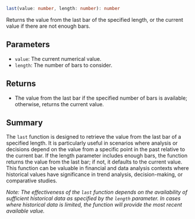 ```ts
last(value: number, length: number): number
```

Returns the value from the last bar of the specified length, or the current value if there are not enough bars.

## Parameters

- `value`: The current numerical value.
- `length`: The number of bars to consider.

## Returns

- The value from the last bar if the specified number of bars is available; otherwise, returns the current value.

## Summary

The `last` function is designed to retrieve the value from the last bar of a specified length. It is particularly useful in scenarios where analysis or decisions depend on the value from a specific point in the past relative to the current bar. If the length parameter includes enough bars, the function returns the value from the last bar; if not, it defaults to the current value. This function can be valuable in financial and data analysis contexts where historical values have significance in trend analysis, decision-making, or comparative studies.

*Note: The effectiveness of the `last` function depends on the availability of sufficient historical data as specified by the `length` parameter. In cases where historical data is limited, the function will provide the most recent available value.*
